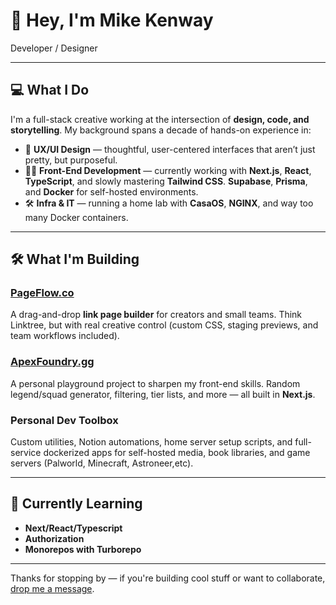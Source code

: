 # 👋 Hey, I'm Mike Kenway

Developer / Designer 

---

## 💻 What I Do

I'm a full-stack creative working at the intersection of **design, code, and storytelling**. My background spans a decade of hands-on experience in:

- 🎨 **UX/UI Design** — thoughtful, user-centered interfaces that aren’t just pretty, but purposeful.
- 🧑‍💻 **Front-End Development** — currently working with **Next.js**, **React**, **TypeScript**, and slowly mastering **Tailwind CSS**.
**Supabase**, **Prisma**, and **Docker** for self-hosted environments.
- 🛠️ **Infra & IT** — running a home lab with **CasaOS**, **NGINX**, and way too many Docker containers.

---

## 🛠️ What I'm Building

### [PageFlow.co](https://pageflow.co)
A drag-and-drop **link page builder** for creators and small teams. Think Linktree, but with real creative control (custom CSS, staging previews, and team workflows included).

### [ApexFoundry.gg](https://apexfoundry.gg)
A personal playground project to sharpen my front-end skills. Random legend/squad generator, filtering, tier lists, and more — all built in **Next.js**.

### Personal Dev Toolbox
Custom utilities, Notion automations, home server setup scripts, and full-service dockerized apps for self-hosted media, book libraries, and game servers (Palworld, Minecraft, Astroneer,etc).

---

## 🧪 Currently Learning

- **Next/React/Typescript**
- **Authorization**
- **Monorepos with Turborepo**

---

Thanks for stopping by — if you're building cool stuff or want to collaborate, [drop me a message](https://mikekenway.com/contact).

